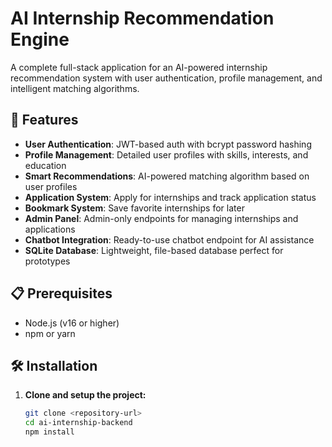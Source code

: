 # AI Internship Recommendation Engine

A complete full-stack application for an AI-powered internship recommendation system with user authentication, profile management, and intelligent matching algorithms.

## 🚀 Features

- **User Authentication**: JWT-based auth with bcrypt password hashing
- **Profile Management**: Detailed user profiles with skills, interests, and education
- **Smart Recommendations**: AI-powered matching algorithm based on user profiles
- **Application System**: Apply for internships and track application status
- **Bookmark System**: Save favorite internships for later
- **Admin Panel**: Admin-only endpoints for managing internships and applications
- **Chatbot Integration**: Ready-to-use chatbot endpoint for AI assistance
- **SQLite Database**: Lightweight, file-based database perfect for prototypes

## 📋 Prerequisites

- Node.js (v16 or higher)
- npm or yarn

## 🛠️ Installation

1. **Clone and setup the project:**
   ```bash
   git clone <repository-url>
   cd ai-internship-backend
   npm install
